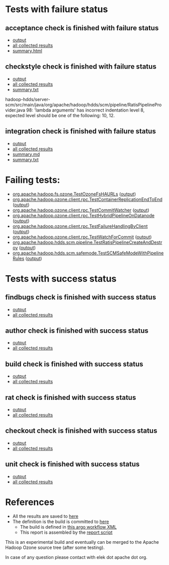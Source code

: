 # Tests with failure status

## acceptance check is finished with failure status

   * [output](https://raw.githubusercontent.com/elek/ozone-ci-q4/master/pr/pr-hdds-1569-bksrh/acceptance/output.log)
   * [all collected results](https://github.com/elek/ozone-ci-q4/tree/master/pr/pr-hdds-1569-bksrh/acceptance)
   * [summary.html](https://elek.github.io/ozone-ci-q4/pr/pr-hdds-1569-bksrh/acceptance/summary.html)


## checkstyle check is finished with failure status

   * [output](https://raw.githubusercontent.com/elek/ozone-ci-q4/master/pr/pr-hdds-1569-bksrh/checkstyle/output.log)
   * [all collected results](https://github.com/elek/ozone-ci-q4/tree/master/pr/pr-hdds-1569-bksrh/checkstyle)
   * [summary.txt](https://github.com/elek/ozone-ci-q4/tree/master/pr/pr-hdds-1569-bksrh/checkstyle/summary.txt)

hadoop-hdds/server-scm/src/main/java/org/apache/hadoop/hdds/scm/pipeline/RatisPipelineProvider.java
 98: &apos;lambda arguments&apos; has incorrect indentation level 8, expected level should be one of the following: 10, 12.

## integration check is finished with failure status

   * [output](https://raw.githubusercontent.com/elek/ozone-ci-q4/master/pr/pr-hdds-1569-bksrh/integration/output.log)
   * [all collected results](https://github.com/elek/ozone-ci-q4/tree/master/pr/pr-hdds-1569-bksrh/integration)
   * [summary.md](https://github.com/elek/ozone-ci-q4/tree/master/pr/pr-hdds-1569-bksrh/integration/summary.md)
   * [summary.txt](https://github.com/elek/ozone-ci-q4/tree/master/pr/pr-hdds-1569-bksrh/integration/summary.txt)

# Failing tests: 

 * [org.apache.hadoop.fs.ozone.TestOzoneFsHAURLs](hadoop-ozone/ozonefs/org.apache.hadoop.fs.ozone.TestOzoneFsHAURLs.txt) ([output](hadoop-ozone/ozonefs/org.apache.hadoop.fs.ozone.TestOzoneFsHAURLs-output.txt/))
 * [org.apache.hadoop.ozone.client.rpc.TestContainerReplicationEndToEnd](hadoop-ozone/integration-test/org.apache.hadoop.ozone.client.rpc.TestContainerReplicationEndToEnd.txt) ([output](hadoop-ozone/integration-test/org.apache.hadoop.ozone.client.rpc.TestContainerReplicationEndToEnd-output.txt/))
 * [org.apache.hadoop.ozone.client.rpc.TestCommitWatcher](hadoop-ozone/integration-test/org.apache.hadoop.ozone.client.rpc.TestCommitWatcher.txt) ([output](hadoop-ozone/integration-test/org.apache.hadoop.ozone.client.rpc.TestCommitWatcher-output.txt/))
 * [org.apache.hadoop.ozone.client.rpc.TestHybridPipelineOnDatanode](hadoop-ozone/integration-test/org.apache.hadoop.ozone.client.rpc.TestHybridPipelineOnDatanode.txt) ([output](hadoop-ozone/integration-test/org.apache.hadoop.ozone.client.rpc.TestHybridPipelineOnDatanode-output.txt/))
 * [org.apache.hadoop.ozone.client.rpc.TestFailureHandlingByClient](hadoop-ozone/integration-test/org.apache.hadoop.ozone.client.rpc.TestFailureHandlingByClient.txt) ([output](hadoop-ozone/integration-test/org.apache.hadoop.ozone.client.rpc.TestFailureHandlingByClient-output.txt/))
 * [org.apache.hadoop.ozone.client.rpc.TestWatchForCommit](hadoop-ozone/integration-test/org.apache.hadoop.ozone.client.rpc.TestWatchForCommit.txt) ([output](hadoop-ozone/integration-test/org.apache.hadoop.ozone.client.rpc.TestWatchForCommit-output.txt/))
 * [org.apache.hadoop.hdds.scm.pipeline.TestRatisPipelineCreateAndDestroy](hadoop-ozone/integration-test/org.apache.hadoop.hdds.scm.pipeline.TestRatisPipelineCreateAndDestroy.txt) ([output](hadoop-ozone/integration-test/org.apache.hadoop.hdds.scm.pipeline.TestRatisPipelineCreateAndDestroy-output.txt/))
 * [org.apache.hadoop.hdds.scm.safemode.TestSCMSafeModeWithPipelineRules](hadoop-ozone/integration-test/org.apache.hadoop.hdds.scm.safemode.TestSCMSafeModeWithPipelineRules.txt) ([output](hadoop-ozone/integration-test/org.apache.hadoop.hdds.scm.safemode.TestSCMSafeModeWithPipelineRules-output.txt/))


# Tests with success status

## findbugs check is finished with success status

   * [output](https://raw.githubusercontent.com/elek/ozone-ci-q4/master/pr/pr-hdds-1569-bksrh/findbugs/output.log)
   * [all collected results](https://github.com/elek/ozone-ci-q4/tree/master/pr/pr-hdds-1569-bksrh/findbugs)


## author check is finished with success status

   * [output](https://raw.githubusercontent.com/elek/ozone-ci-q4/master/pr/pr-hdds-1569-bksrh/author/output.log)
   * [all collected results](https://github.com/elek/ozone-ci-q4/tree/master/pr/pr-hdds-1569-bksrh/author)


## build check is finished with success status

   * [output](https://raw.githubusercontent.com/elek/ozone-ci-q4/master/pr/pr-hdds-1569-bksrh/build/output.log)
   * [all collected results](https://github.com/elek/ozone-ci-q4/tree/master/pr/pr-hdds-1569-bksrh/build)


## rat check is finished with success status

   * [output](https://raw.githubusercontent.com/elek/ozone-ci-q4/master/pr/pr-hdds-1569-bksrh/rat/output.log)
   * [all collected results](https://github.com/elek/ozone-ci-q4/tree/master/pr/pr-hdds-1569-bksrh/rat)


## checkout check is finished with success status

   * [output](https://raw.githubusercontent.com/elek/ozone-ci-q4/master/pr/pr-hdds-1569-bksrh/checkout/output.log)
   * [all collected results](https://github.com/elek/ozone-ci-q4/tree/master/pr/pr-hdds-1569-bksrh/checkout)


## unit check is finished with success status

   * [output](https://raw.githubusercontent.com/elek/ozone-ci-q4/master/pr/pr-hdds-1569-bksrh/unit/output.log)
   * [all collected results](https://github.com/elek/ozone-ci-q4/tree/master/pr/pr-hdds-1569-bksrh/unit)




# References

 * All the results are saved to [here](https://github.com/elek/ozone-ci-q4/tree/master/pr/pr-hdds-1569-bksrh/)
 * The definition is the build is committed to [here](https://github.com/elek/argo-ozone)
    * The build is defined in [this argo workflow XML](https://github.com/elek/argo-ozone/blob/master/ozone-build.yaml)
    * This report is assembled by the [report script](https://github.com/elek/argo-ozone/blob/master/scripts/report.sh)

This is an experimental build and eventually can be merged to the Apache Hadoop Ozone source tree (after some testing).

In case of any question please contact with elek dot apache dot org.
